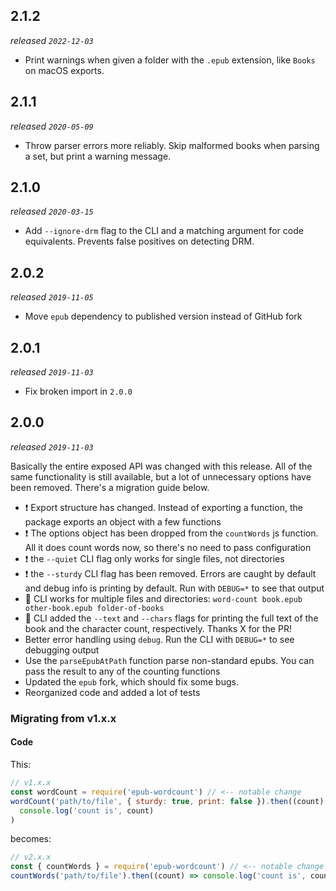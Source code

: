 ## 2.1.2

_released `2022-12-03`_

- Print warnings when given a folder with the `.epub` extension, like `Books` on macOS exports.

## 2.1.1

_released `2020-05-09`_

- Throw parser errors more reliably. Skip malformed books when parsing a set, but print a warning message.

## 2.1.0

_released `2020-03-15`_

- Add `--ignore-drm` flag to the CLI and a matching argument for code equivalents. Prevents false positives on detecting DRM.

## 2.0.2

_released `2019-11-05`_

- Move `epub` dependency to published version instead of GitHub fork

## 2.0.1

_released `2019-11-03`_

- Fix broken import in `2.0.0`

## 2.0.0

_released `2019-11-03`_

Basically the entire exposed API was changed with this release. All of the same functionality is still available, but a lot of unnecessary options have been removed. There's a migration guide below.

- :exclamation: Export structure has changed. Instead of exporting a function, the package exports an object with a few functions
- :exclamation: The options object has been dropped from the `countWords` js function. All it does count words now, so there's no need to pass configuration
- :exclamation: the `--quiet` CLI flag only works for single files, not directories
- :exclamation: the `--sturdy` CLI flag has been removed. Errors are caught by default and debug info is printing by default. Run with `DEBUG=*` to see that output
- :tada: CLI works for multiple files and directories: `word-count book.epub other-book.epub folder-of-books`
- :tada: CLI added the `--text` and `--chars` flags for printing the full text of the book and the character count, respectively. Thanks X for the PR!
- Better error handling using `debug`. Run the CLI with `DEBUG=*` to see debugging output
- Use the `parseEpubAtPath` function parse non-standard epubs. You can pass the result to any of the counting functions
- Updated the `epub` fork, which should fix some bugs.
- Reorganized code and added a lot of tests

### Migrating from v1.x.x

#### Code

This:

```js
// v1.x.x
const wordCount = require('epub-wordcount') // <-- notable change
wordCount('path/to/file', { sturdy: true, print: false }).then((count) =>
  console.log('count is', count)
)
```

becomes:

```js
// v2.x.x
const { countWords } = require('epub-wordcount') // <-- notable change
countWords('path/to/file').then((count) => console.log('count is', count))
```

